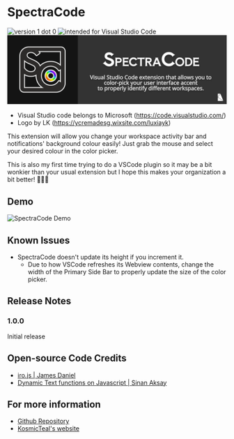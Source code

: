 # SpectraCode
![version 1 dot 0](https://img.shields.io/badge/version-1.0.0-blue) ![intended for Visual Studio Code](https://img.shields.io/badge/intended%20for-Visual%20Studio%20Code-darkblue) 
![SpectraCode Splash image](https://github.com/kosmicteal/spectracode/blob/main/img/intro.png)
- Visual Studio code belongs to Microsoft (https://code.visualstudio.com/) 
- Logo by LK (https://ycremadesg.wixsite.com/luxiayk)

This extension will allow you change your workspace activity bar and notifications' background colour easily! Just grab the mouse and select your desired colour in the color picker.

This is also my first time trying to do a VSCode plugin so it may be a bit wonkier than your usual extension but I hope this makes your organization a bit better! 💪💪💪

## Demo
![SpectraCode Demo](https://github.com/kosmicteal/spectracode/blob/main/img/demo.gif)

## Known Issues

* SpectraCode doesn't update its height if you increment it. 
  * Due to how VSCode refreshes its Webview contents, change the width of the Primary Side Bar to properly update the size of the color picker.

## Release Notes
### 1.0.0
Initial release

## Open-source Code Credits
* [iro.js | James Daniel](https://iro.js.org/)
* [Dynamic Text functions on Javascript | Sinan Aksay](https://wunnle.com/dynamic-text-color-based-on-background)

## For more information

* [Github Repository](https://github.com/kosmicteal/spectracode)
* [KosmicTeal's website](https://kosmicteal.github.io/)

